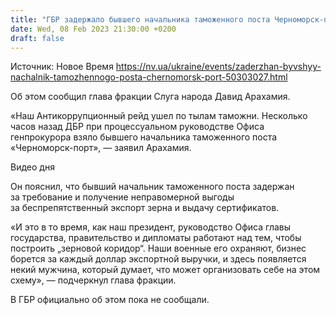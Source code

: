 ```yaml
---
title: "ГБР задержало бывшего начальника таможенного поста Черноморск-порт — Арахамия"
date: Wed, 08 Feb 2023 21:30:00 +0200
draft: false
---
```

Источник: Новое Время https://nv.ua/ukraine/events/zaderzhan-byvshyy-nachalnik-tamozhennogo-posta-chernomorsk-port-50303027.html


 Об этом сообщил глава фракции Слуга народа Давид Арахамия.

«Наш Антикоррупционный рейд ушел по тылам таможни. Несколько часов назад ДБР при процессуальном руководстве Офиса генпрокурора взяло бывшего начальника таможенного поста «Черноморск-порт», — заявил Арахамия.

  Видео дня   

Он пояснил, что бывший начальник таможенного поста задержан за требование и получение неправомерной выгоды за беспрепятственный экспорт зерна и выдачу сертификатов.

«И это в то время, как наш президент, руководство Офиса главы государства, правительство и дипломаты работают над тем, чтобы построить „зерновой коридор“. Наши военные его охраняют, бизнес борется за каждый доллар экспортной выручки, и здесь появляется некий мужчина, который думает, что может организовать себе на этом схему», — подчеркнул глава фракции.



В ГБР официально об этом пока не сообщали.
